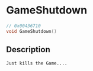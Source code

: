 # GameShutdown
```c
// 0x00436710
void GameShutdown()
```
## Description
```
Just kills the Game....
```
